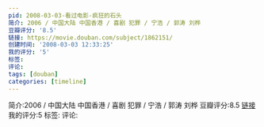 ```yaml
---
pid: 2008-03-03-看过电影-疯狂的石头
简介: 2006 / 中国大陆 中国香港 / 喜剧 犯罪 / 宁浩 / 郭涛 刘桦
豆瓣评分: '8.5'
链接: https://movie.douban.com/subject/1862151/
创建时间: '2008-03-03 12:33:25'
我的评分: '5'
标签:
评论:
tags: [douban]
categories: [timeline]
---
```

简介:2006 / 中国大陆 中国香港 / 喜剧 犯罪 / 宁浩 / 郭涛 刘桦
豆瓣评分:8.5
[链接](https://movie.douban.com/subject/1862151/)
我的评分:5
标签:
评论:
